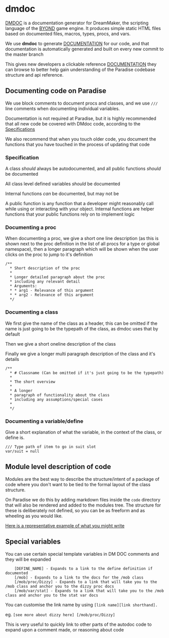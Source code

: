 # dmdoc
[DOCUMENTATION]: http://paradisess13.github.io/Paradise/

[BYOND]: https://secure.byond.com/

[DMDOC]: https://github.com/AffectedArc07/ParaSpacemanDMM/tree/master/src/dmdoc

[DMDOC] is a documentation generator for DreamMaker, the scripting language
of the [BYOND] game engine. It produces simple static HTML files based on
documented files, macros, types, procs, and vars.

We use **dmdoc** to generate [DOCUMENTATION] for our code, and that documentation
is automatically generated and built on every new commit to the master branch

This gives new developers a clickable reference [DOCUMENTATION] they can browse to better help
gain understanding of the Paradise codebase structure and api reference.

## Documenting code on Paradise
We use block comments to document procs and classes, and we use `///` line comments
when documenting individual variables.

Documentation is not required at Paradise, but it is highly recommended that all new code be covered with DMdoc code, according to the [Specifications](#Specification)

We also recommend that when you touch older code, you document the functions that you
have touched in the process of updating that code

### Specification
A class *should* always be autodocumented, and all public functions *should* be documented

All class level defined variables *should* be documented

Internal functions *can* be documented, but may not be

A public function is any function that a developer might reasonably call while using
or interacting with your object. Internal functions are helper functions that your
public functions rely on to implement logic


### Documenting a proc
When documenting a proc, we give a short one line description (as this is shown
next to the proc definition in the list of all procs for a type or global
namespace), then a longer paragraph which will be shown when the user clicks on
the proc to jump to it's definition
```
/**
  * Short description of the proc
  *
  * Longer detailed paragraph about the proc
  * including any relevant detail
  * Arguments:
  * * arg1 - Relevance of this argument
  * * arg2 - Relevance of this argument
  */
```

### Documenting a class
We first give the name of the class as a header, this can be omitted if the name is
just going to be the typepath of the class, as dmdoc uses that by default

Then we give a short oneline description of the class

Finally we give a longer multi paragraph description of the class and it's details
```
/**
  * # Classname (Can be omitted if it's just going to be the typepath)
  *
  * The short overview
  *
  * A longer
  * paragraph of functionality about the class
  * including any assumptions/special cases
  *
  */
```

### Documenting a variable/define
Give a short explanation of what the variable, in the context of the class, or define is.
```
/// Type path of item to go in suit slot
var/suit = null
```

## Module level description of code
Modules are the best way to describe the structure/intent of a package of code
where you don't want to be tied to the formal layout of the class structure.

On Paradise we do this by adding markdown files inside the `code` directory
that will also be rendered and added to the modules tree. The structure for
these is deliberately not defined, so you can be as freeform and as wheeling as
you would like.

[Here is a representative example of what you might write](http://paradisess13.github.io/Paradise/code/modules/keybindings/readme.html)

## Special variables
You can use certain special template variables in DM DOC comments and they will be expanded
```
    [DEFINE_NAME] - Expands to a link to the define definition if documented
    [/mob] - Expands to a link to the docs for the /mob class
    [/mob/proc/Dizzy] - Expands to a link that will take you to the /mob class and anchor you to the dizzy proc docs
    [/mob/var/stat] - Expands to a link that will take you to the /mob class and anchor you to the stat var docs
```

You can customise the link name by using `[link name][link shorthand].`

eg. `[see more about dizzy here] [/mob/proc/Dizzy]`

This is very useful to quickly link to other parts of the autodoc code to expand
upon a comment made, or reasoning about code
